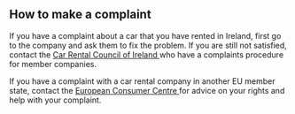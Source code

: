 ##  How to make a complaint

If you have a complaint about a car that you have rented in Ireland, first go
to the company and ask them to fix the problem. If you are still not
satisfied, contact the [ Car Rental Council of Ireland
](http://www.carrentalcouncil.ie/) who have a complaints procedure for member
companies.

If you have a complaint with a car rental company in another EU member state,
contact the [ European Consumer Centre ](https://www.eccireland.ie/) for
advice on your rights and help with your complaint.
